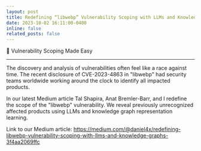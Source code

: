 ```yaml
---
layout: post
title: Redefining “libwebp” Vulnerability Scoping with LLMs and Knowledge Graphs
date: 2023-10-02 16:11:00-0400
inline: false
related_posts: false
---
```


🚀 Vulnerability Scoping Made Easy

***

The discovery and analysis of vulnerabilities often feel like a race against time.
The recent disclosure of CVE-2023-4863 in "libwebp" had security teams worldwide working around the clock to identify all impacted products.

In our latest Medium article Tal Shapira, Anat Bremler-Barr, and I redefine the scope of the "libwebp" vulnerability. 
We reveal previously unrecognized affected products using LLMs and knowledge graph representation learning.

Link to our Medium article: https://medium.com/@daniel4x/redefining-libwebp-vulnerability-scoping-with-llms-and-knowledge-graphs-3f4aa2069ffc 
